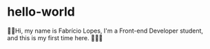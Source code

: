 # hello-world
👋🏻Hi, my name is Fabrício Lopes,
I'm a Front-end Developer student,   
and this is my first time here. 👨🏻‍💻
